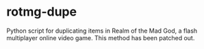 # rotmg-dupe
Python script for duplicating items in Realm of the Mad God, a flash multiplayer online video game. This method has been patched out.
